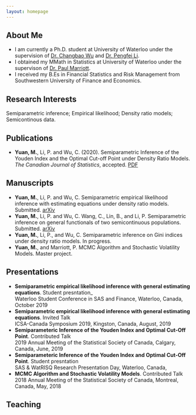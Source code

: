 ```yaml
---
layout: homepage
---
```


## About Me

- I am currently a Ph.D. student at University of Waterloo under the supervision of [Dr. Changbao Wu](http://sas.uwaterloo.ca/~cbwu/) and [Dr. Pengfei Li](http://sas.uwaterloo.ca/~p4li/index.html). 
- I obtained my MMath in Statistics at University of Waterloo under the supervison of [Dr. Paul Marriott](https://uwaterloo.ca/statistics-and-actuarial-science/people-profiles/paul-marriott).
- I received my B.Es in Financial Statistics and Risk Management from Southwestern University of Finance and Economics. 


## Research Interests

Semiparametric inference; Empirical likelihood; Density ratio models; Semicontinous data. 


## Publications

- **Yuan, M.**, Li, P. and Wu, C. (2020). Semiparametric Inference of the Youden Index and the Optimal Cut-off Point under Density Ratio Models. _The Canadian Journal of Statistics_, accepted. [PDF](https://doi.org/10.1002/cjs.11600)


## Manuscripts

- **Yuan, M.**, Li, P. and Wu, C. Semiparametric empirical likelihood inference with estimating equations under density ratio models. Submitted. [arXiv](https://arxiv.org/abs/2102.13232)
- **Yuan, M.**, Li, P. and Wu, C. Wang, C., Lin, B., and Li, P. Semiparametric inference on general functionals of two semicontinuous populations. Submitted. [arXiv](https://arxiv.org/abs/2012.07092)
- **Yuan, M.**, Li, P., and Wu, C. Semiparametric inference on Gini indices under density ratio models. In progress. 
- **Yuan, M.**, and Marriott, P. MCMC Algorithm and Stochastic Volatility Models. Master project.


## Presentations

- **Semiparametric empirical likelihood inference with general estimating equations**. Student presntation_
  <br>
  Waterloo Student Conference in SAS and Finance, Waterloo, Canada, October 2019
- **Semiparametric empirical likelihood inference with general estimating equations**. Invited Talk
   <br> 
   ICSA-Canada Symposium 2019, Kingston, Canada, August, 2019
- **Semiparameteric Inference of the Youden Index and Optimal Cut-Off Point**. Contributed Talk
  <br>
  2019 Annual Meeting of the Statistical Society of Canada, Calgary, Canada, June, 2019
- **Semiparameteric Inference of the Youden Index and Optimal Cut-Off Point**. Student presntation
  <br>
  SAS \& WatRISQ Research Presentation Day, Waterloo, Canada, 
- **MCMC Algorithm and Stochastic Volatility Models**. Contributed Talk
  <br>
  2018 Annual Meeting of the Statistical Society of Canada, Montreal, Canada, May, 2018

## Teaching

